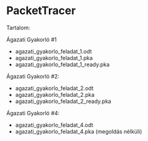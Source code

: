 # PacketTracer

Tartalom:

Ágazati Gyakorló #1
- agazati_gyakorlo_feladat_1.odt
- agazati_gyakorlo_feladat_1.pka
- agazati_gyakorlo_feladat_1_ready.pka


Ágazati Gyakorló #2:
- agazati_gyakorlo_feladat_2.odt
- agazati_gyakorlo_feladat_2.pka
- agazati_gyakorlo_feladat_2_ready.pka


Ágazati Gyakorló #4:
- agazati_gyakorlo_feladat_4.odt
- agazati_gyakorlo_feladat_4.pka (megoldás nélküli)



